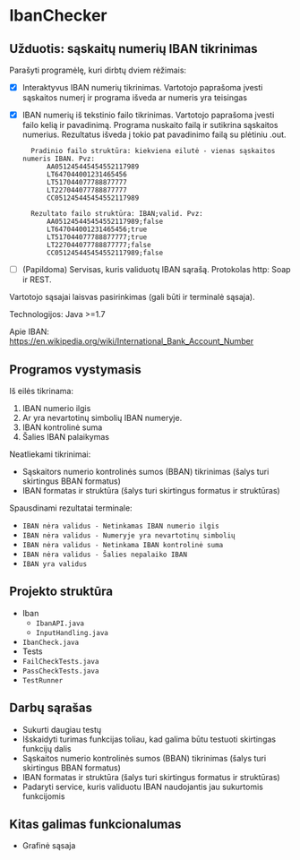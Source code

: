 # IbanChecker
## Užduotis: sąskaitų numerių IBAN tikrinimas
Parašyti programėlę, kuri dirbtų dviem rėžimais:
- [x]  Interaktyvus IBAN numerių tikrinimas. Vartotojo paprašoma įvesti sąskaitos numerį ir programa išveda ar numeris yra teisingas
- [x] IBAN numerių iš tekstinio failo tikrinimas. Vartotojo paprašoma įvesti failo kelią ir pavadinimą. Programa nuskaito failą ir sutikrina sąskaitos numerius. Rezultatus išveda į tokio pat pavadinimo failą su plėtiniu .out. 

        Pradinio failo struktūra: kiekviena eilutė - vienas sąskaitos numeris IBAN. Pvz:
            AA051245445454552117989
            LT647044001231465456
            LT517044077788877777
            LT227044077788877777
            CC051245445454552117989

        Rezultato failo struktūra: IBAN;valid. Pvz:
            AA051245445454552117989;false
            LT647044001231465456;true
            LT517044077788877777;true
            LT227044077788877777;false
            CC051245445454552117989;false
- [ ] (Papildoma) Servisas, kuris validuotų IBAN sąrašą. Protokolas http: Soap ir REST. 		

Vartotojo sąsajai laisvas pasirinkimas (gali būti ir terminalė sąsaja).

Technologijos: Java >=1.7

Apie IBAN: https://en.wikipedia.org/wiki/International_Bank_Account_Number  

## Programos vystymasis
Iš eilės tikrinama:
1. IBAN numerio ilgis
1. Ar yra nevartotinų simbolių IBAN numeryje.
1. IBAN kontrolinė suma
1. Šalies IBAN palaikymas

Neatliekami tikrinimai:
* Sąskaitors numerio kontrolinės sumos (BBAN) tikrinimas (šalys turi skirtingus BBAN formatus)
* IBAN formatas ir struktūra (šalys turi skirtingus formatus ir struktūras)

Spausdinami rezultatai terminale:
* `IBAN nėra validus - Netinkamas IBAN numerio ilgis`
* `IBAN nėra validus - Numeryje yra nevartotinų simbolių`
* `IBAN nėra validus - Netinkama IBAN kontrolinė suma`
* `IBAN nėra validus - Šalies nepalaiko IBAN`
* `IBAN yra validus`

## Projekto struktūra
* Iban
  * `IbanAPI.java`
  * `InputHandling.java`
* `IbanCheck.java`
* Tests
 * `FailCheckTests.java`
 * `PassCheckTests.java`
 * `TestRunner`

## Darbų sąrašas
* Sukurti daugiau testų
* Išskaidyti turimas funkcijas toliau, kad galima būtu testuoti skirtingas funkcijų dalis
* Sąskaitos numerio kontrolinės sumos (BBAN) tikrinimas (šalys turi skirtingus BBAN formatus)
* IBAN formatas ir struktūra (šalys turi skirtingus formatus ir struktūras)
* Padaryti service, kuris validuotu IBAN naudojantis jau sukurtomis funkcijomis

## Kitas galimas funkcionalumas
* Grafinė sąsaja
